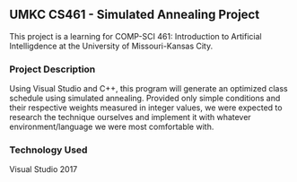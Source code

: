 ## UMKC CS461 - Simulated Annealing Project
This project is a learning for COMP-SCI 461: Introduction to Artificial Intelligdence at the University of Missouri-Kansas City.

### Project Description
Using Visual Studio and C++, this program will generate an optimized class schedule using simulated annealing.
Provided only simple conditions and their respective weights measured in integer values, we were expected to research the technique ourselves and
implement it with whatever environment/language we were most comfortable with.

### Technology Used
Visual Studio 2017
